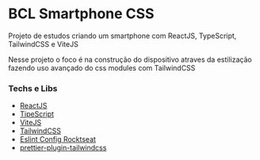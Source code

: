 # BCL Smartphone CSS

Projeto de estudos criando um smartphone com ReactJS, TypeScript, TailwindCSS e ViteJS

Nesse projeto o foco é na construção do dispositivo atraves da estilização fazendo uso avançado do css modules com TailwindCSS


### Techs e Libs

- [ReactJS](https://react.dev/)
- [TipeScript](https://vitejs.dev/)
- [ViteJS](https://www.typescriptlang.org/)
- [TailwindCSS](https://tailwindcss.com/)
- [Eslint Config Rocktseat](https://github.com/rocketseat/eslint-config-rocketseat)
- [prettier-plugin-tailwindcss](https://github.com/tailwindlabs/prettier-plugin-tailwindcss)